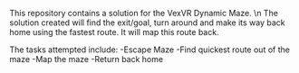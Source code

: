 This repository contains a solution for the VexVR Dynamic Maze. \n
The solution created will find the exit/goal, turn around and make its way back home using the fastest route. It will map this route back. 

The tasks attempted include:
-Escape Maze
-Find quickest route out of the maze
-Map the maze
-Return back home

